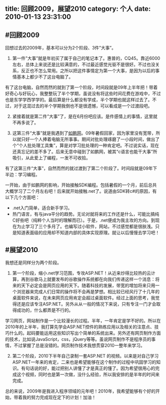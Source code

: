 title: 回顾2009，展望2010
category: 个人
date: 2010-01-13 23:31:00
---

<!-- 个人2009年度总结 -->

#回顾2009
-------------------------

回想过去的2009年，基本可以分为2个阶段、3件”大事”。  

1. 第一件”大事”就是年初买了属于自己的笔记本了。惠普的，CQ45。靠近6000左右，总体上来说还是比较满意的，不过最近感觉光驱不是很好。不过也没关系，反正也不怎么常用。之所以把这件事情定为第一个大事，是因为以后的事情基本上都少不了这台电脑了。  

  有了这台电脑，自然而然的就到了第一个阶段，时间段就是09年上半年把！带着好奇心与好玩心，我整整玩了半个学期，虽说没有将这些时间花费在游戏中，不过也是东学学西学学的。最后算是什么都没有学成，半个学期也就这样过去了。不过，对于这混过去的半个学期我倒也不是很遗憾，可以看成是一个过渡段吧。  

2. 紧接着就是第二件”大事”了，是在6月份吧应该。是件感情上的事情，这里就不再多说了。  

3. 这第三件“大事”就是我遇到了[如鹏网](www.rupeng.com)。09年暑假回家，因为家里没有宽带，所以就只好一个人捧着电脑无所事事。期间对批处理琢磨了一小段时间，做出了个“个人批处理工具集”，算是对学习批处理的一种肯定吧。不过说实话，现在还真忘记的差不多了。后来无意中碰到了如鹏网，被其“c语言也能干大事”所吸引，从此爱上了编程，一发不可收拾。  

有了这第三件“大事”，自然而然的就过渡到了第二个阶段了。时间段就是09年下半边：学习编程。  

一开始，由于如鹏网的影响，开始接触SDK编程。包括暑假的一个月，前后总共大概学习了二个月左右吧！后来就开始接触.net了。说道由SDK转c#的原因，有以下几个方面吧：  
* .net入门简单，适合新手学习。
* 热门语言，有与java平分的趋势。无论对就将来的工作还是什么，可能比搞纯C好些吧（纯粹个人当时的理解而已）。于是，.net便成为我主攻的方向。到现在为止学习了三个多月了。也编写过小软件，网站，不过感觉都是很肤浅。只是知道表面级的应用却不知道内部的具体实现原理。就让以后慢慢去学习吧！  

#展望2010
--------------------------

我想还是同样分为两个阶段。  

1. 第一个阶段，缩小.net学习范围，专攻ASP.NET！从近来炒得比较热的云计算，再到谷歌马上就要发布的谷歌操作系统都在向我们传递这样一个消息：将来的天下必定会是网页应用的天下。随着科技的发展，带宽的增加将来只用一个浏览器来完成人们日常的操作将不会再是梦想。相比较已经风行了十几年的桌面软件来说，在未来网页应用肯定会超过桌面软件。经过上面的思考，我觉得还是应该专注ASP.NET。另外从从一般的情况下来说，只有专注一门才会取得成功的，什么都弄是不行的。  

  学习网页，网站制作是一个比较漫长的过程。半年，一年肯定是学不好的。所以在2010年的上半年，我打算先学会ASP.NET控件的熟练应用以及相关的注意点、技巧什么的。起码要能运用这些知识写出个简单的系统出来。另外还有网页制作方面的技术，比如说JavaScript，css，jQuery等等。虽说网页制作不是程序员的事情，不过掌握了总是没错的。网页制作技术我想贯穿2010一整年来学习。  

2. 第二个阶段，2010下半年自己录制一套ASP.NET 的视频。以来是对自己学习ASP.NET一年来的肯定，二来也是希望能够在这个制作的过程中巩固学习的知识。有句话说的好，能过把别人讲懂了才是真正的懂了。因为希望很用心的完成这个视频，同时也是第一次做，没什么经验，所以我安排的是半年的时间来完成。  

总的来说，2009年是我进入程序领域的元年吧！2010年，我希望能够有个好的开始，带着我的努力完成现在定下的计划！加油！
 
